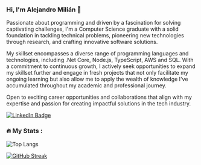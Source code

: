 ### Hi, I'm Alejandro Milián 👋

Passionate about programming and driven by a fascination for solving captivating challenges, I'm a Computer Science graduate with a solid foundation in tackling technical problems, pioneering new technologies through research, and crafting innovative software solutions.

My skillset encompasses a diverse range of programming languages and technologies, including .Net Core, Node.js, TypeScript, AWS and SQL. With a commitment to continuous growth, I actively seek opportunities to expand my skillset further and engage in fresh projects that not only facilitate my ongoing learning but also allow me to apply the wealth of knowledge I've accumulated throughout my academic and professional journey.

Open to exciting career opportunities and collaborations that align with my expertise and passion for creating impactful solutions in the tech industry.

<div id="badges">
  <a href="https://www.linkedin.com/in/alejmilian/">
    <img src="https://img.shields.io/badge/LinkedIn-blue?style=for-the-badge&logo=linkedin&logoColor=white" alt="LinkedIn Badge"/>
  </a>
</div>

### 🔥 My Stats :

![Top Langs](https://github-readme-stats.vercel.app/api/top-langs/?username=alejmilian&hide_progress=true)

[![GitHub Streak](https://streak-stats.demolab.com?user=alejmilian&theme=dark&hide_border=true&card_height=100&hide_current_streak=true)](https://git.io/streak-stats)
